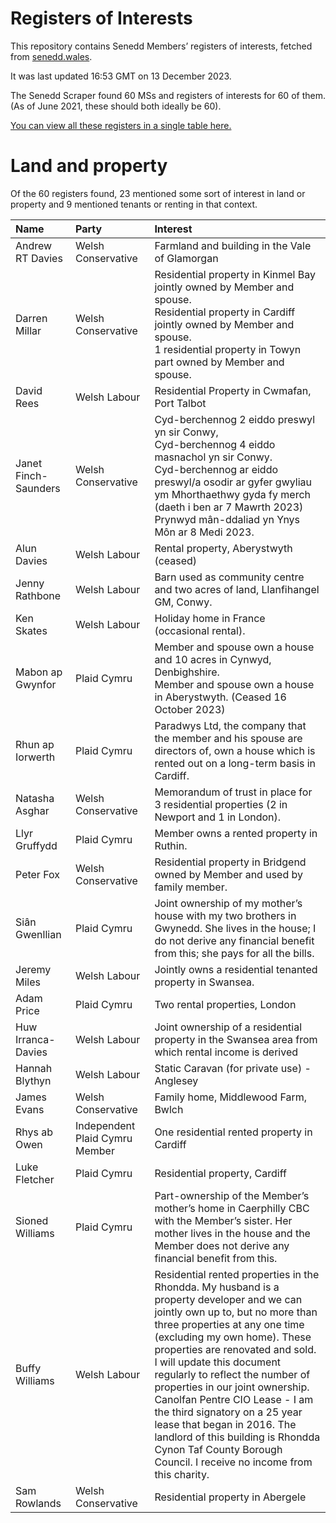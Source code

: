 # Registers of Interests

This repository contains Senedd Members’ registers of interests, fetched from [senedd.wales](https://senedd.wales/).

It was last updated 16:53 GMT on 13 December 2023.

The Senedd Scraper found 60 MSs and registers of interests for 60 of them. (As of June 2021, these should both ideally be 60).

[You can view all these registers in a single table here.](interests.csv)

# Land and property

Of the 60 registers found, 23 mentioned some sort of interest in land or property and 9 mentioned tenants or renting in that context.

| Name                 | Party                          | Interest                                                                                                                                                                                                                                                                                                                                                                                                                                                                                                                                              |
|:---------------------|:-------------------------------|:------------------------------------------------------------------------------------------------------------------------------------------------------------------------------------------------------------------------------------------------------------------------------------------------------------------------------------------------------------------------------------------------------------------------------------------------------------------------------------------------------------------------------------------------------|
| Andrew RT Davies     | Welsh Conservative             | Farmland and building in the Vale of Glamorgan                                                                                                                                                                                                                                                                                                                                                                                                                                                                                                        |
| Darren Millar        | Welsh Conservative             | Residential property in Kinmel Bay jointly owned by Member and spouse.<br>Residential property in Cardiff jointly owned by Member and spouse.<br>1 residential property in Towyn part owned by Member and spouse.                                                                                                                                                                                                                                                                                                                                     |
| David Rees           | Welsh Labour                   | Residential Property in Cwmafan, Port Talbot                                                                                                                                                                                                                                                                                                                                                                                                                                                                                                          |
| Janet Finch-Saunders | Welsh Conservative             | Cyd-berchennog 2 eiddo preswyl yn sir Conwy,<br>Cyd-berchennog 4 eiddo masnachol yn sir Conwy.<br>Cyd-berchennog ar eiddo preswyl/a osodir ar gyfer gwyliau ym Mhorthaethwy gyda fy merch (daeth i ben ar 7 Mawrth 2023)<br>Prynwyd mân-ddaliad yn Ynys Môn ar 8 Medi 2023.                                                                                                                                                                                                                                                                           |
| Alun Davies          | Welsh Labour                   | Rental property, Aberystwyth (ceased)                                                                                                                                                                                                                                                                                                                                                                                                                                                                                                                 |
| Jenny Rathbone       | Welsh Labour                   | Barn used as community centre and two acres of land, Llanfihangel GM, Conwy.                                                                                                                                                                                                                                                                                                                                                                                                                                                                          |
| Ken Skates           | Welsh Labour                   | Holiday home in France (occasional rental).                                                                                                                                                                                                                                                                                                                                                                                                                                                                                                           |
| Mabon ap Gwynfor     | Plaid Cymru                    | Member and spouse own a house and 10 acres in Cynwyd, Denbighshire.<br>Member and spouse own a house in Aberystwyth. (Ceased 16 October 2023)                                                                                                                                                                                                                                                                                                                                                                                                         |
| Rhun ap Iorwerth     | Plaid Cymru                    | Paradwys Ltd, the company that the member and his spouse are directors of, own a house which is rented out on a long-term basis in Cardiff.                                                                                                                                                                                                                                                                                                                                                                                                           |
| Natasha Asghar       | Welsh Conservative             | Memorandum of trust in place for 3 residential properties (2 in Newport and 1 in London).                                                                                                                                                                                                                                                                                                                                                                                                                                                             |
| Llyr Gruffydd        | Plaid Cymru                    | Member owns a rented property in Ruthin.                                                                                                                                                                                                                                                                                                                                                                                                                                                                                                              |
| Peter Fox            | Welsh Conservative             | Residential property in Bridgend owned by Member and used by family member.                                                                                                                                                                                                                                                                                                                                                                                                                                                                           |
| Siân Gwenllian       | Plaid Cymru                    | Joint ownership of my mother’s house with my two brothers in Gwynedd. She lives in the house; I do not derive any financial benefit from this; she pays for all the bills.                                                                                                                                                                                                                                                                                                                                                                            |
| Jeremy Miles         | Welsh Labour                   | Jointly owns a residential tenanted property in Swansea.                                                                                                                                                                                                                                                                                                                                                                                                                                                                                              |
| Adam Price           | Plaid Cymru                    | Two rental properties, London                                                                                                                                                                                                                                                                                                                                                                                                                                                                                                                         |
| Huw Irranca-Davies   | Welsh Labour                   | Joint ownership of a residential property in the Swansea area from which rental income is derived                                                                                                                                                                                                                                                                                                                                                                                                                                                     |
| Hannah Blythyn       | Welsh Labour                   | Static Caravan (for private use) - Anglesey                                                                                                                                                                                                                                                                                                                                                                                                                                                                                                           |
| James Evans          | Welsh Conservative             | Family home, Middlewood Farm, Bwlch                                                                                                                                                                                                                                                                                                                                                                                                                                                                                                                   |
| Rhys ab Owen         | Independent Plaid Cymru Member | One residential rented property in Cardiff                                                                                                                                                                                                                                                                                                                                                                                                                                                                                                            |
| Luke Fletcher        | Plaid Cymru                    | Residential property, Cardiff                                                                                                                                                                                                                                                                                                                                                                                                                                                                                                                         |
| Sioned Williams      | Plaid Cymru                    | Part-ownership of the Member’s mother’s home in Caerphilly CBC with the Member’s sister. Her mother lives in the house and the Member does not derive any financial benefit from this.                                                                                                                                                                                                                                                                                                                                                                |
| Buffy Williams       | Welsh Labour                   | Residential rented properties in the Rhondda. My husband is a property developer and we can jointly own up to, but no more than three properties at any one time (excluding my own home). These properties are renovated and sold. I will update this document regularly to reflect the number of properties in our joint ownership.<br>Canolfan Pentre CIO Lease - I am the third signatory on a 25 year lease that began in 2016. The landlord of this building is Rhondda Cynon Taf County Borough Council. I receive no income from this charity. |
| Sam Rowlands         | Welsh Conservative             | Residential property in Abergele                                                                                                                                                                                                                                                                                                                                                                                                                                                                                                                      |
